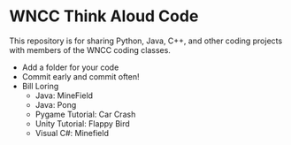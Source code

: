 # WNCC Think Aloud Code
This repository is for sharing Python, Java, C++, and other coding projects with members of the WNCC coding classes. 
- Add a folder for your code
- Commit early and commit often!
- Bill Loring
    - Java: MineField
    - Java: Pong
    - Pygame Tutorial: Car Crash
    - Unity Tutorial: Flappy Bird
    - Visual C#: Minefield


